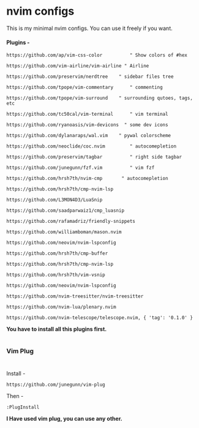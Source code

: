 # nvim configs


   This is my minimal nvim configs. You can use it freely if you want.


#### Plugins -


    https://github.com/ap/vim-css-color 		 " Show colors of #hex     
    
    https://github.com/vim-airline/vim-airline " Airline 
    
    https://github.com/preservim/nerdtree 	 " sidebar files tree
    
    https://github.com/tpope/vim-commentary 	 " commenting
 
    https://github.com/tpope/vim-surround 	 " surrounding qutoes, tags, etc
 
    https://github.com/tc50cal/vim-terminal 	 " vim terminal
 
    https://github.com/ryanoasis/vim-devicons  " some dev icons 
 
    https://github.com/dylanaraps/wal.vim 	 " pywal colorscheme
 
    https://github.com/neoclide/coc.nvim 		 " autocomepletion
 
    https://github.com/preservim/tagbar 		 " right side tagbar 
 
    https://github.com/junegunn/fzf.vim 		 " vim fzf 
 
    https://github.com/hrsh7th/nvim-cmp		  " autocomepletion
 
    https://github.com/hrsh7th/cmp-nvim-lsp	
 
    https://github.com/L3MON4D3/LuaSnip
 
    https://github.com/saadparwaiz1/cmp_luasnip
 
    https://github.com/rafamadriz/friendly-snippets
 
    https://github.com/williamboman/mason.nvim
 
    https://github.com/neovim/nvim-lspconfig
 
    https://github.com/hrsh7th/cmp-buffer
 
    https://github.com/hrsh7th/cmp-nvim-lsp
 
    https://github.com/hrsh7th/vim-vsnip
    
    https://github.com/neovim/nvim-lspconfig
 
    https://github.com/nvim-treesitter/nvim-treesitter 
 
    https://github.com/nvim-lua/plenary.nvim
 
    https://github.com/nvim-telescope/telescope.nvim, { 'tag': '0.1.0' }




**You have to install all this plugins first.**

# 
### Vim Plug

# 
Install -
  
    https://github.com/junegunn/vim-plug

Then -
 
    :PlugInstall


**I Have used vim plug, you can use any other.** 

















    
















